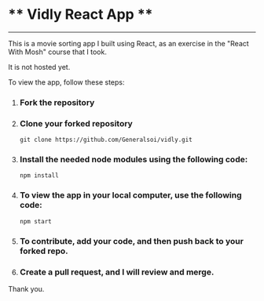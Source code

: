 # ** Vidly React App **

---

This is a movie sorting app I built using React, as an exercise in the "React With Mosh"
course that I took.

It is not hosted yet.

To view the app, follow these steps:

1. ### Fork the repository

2. ### Clone your forked repository

   `git clone https://github.com/Generalsoi/vidly.git`

3. ### Install the needed node modules using the following code:

   `npm install`

4. ### To view the app in your local computer, use the following code:

   `npm start`

5. ### To contribute, add your code, and then push back to your forked repo.

6. ### Create a pull request, and I will review and merge.

Thank you.
